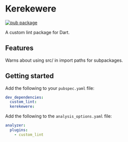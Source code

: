 # Kerekewere

[![pub package](https://img.shields.io/pub/v/kerekewere.svg)](https://pub.dev/packages/kerekewere)

A custom lint package for Dart.

## Features

Warns about using src/ in import paths for subpackages.

## Getting started

Add the following to your `pubspec.yaml` file:

```yaml
dev_dependencies:
  custom_lint: 
  kerekewere:
```

Add the following to the `analysis_options.yaml` file:

```yaml
analyzer:
  plugins:
    - custom_lint
```

